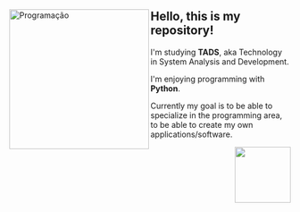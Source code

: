 <div align="left">
  <img src="https://cdn.discordapp.com/attachments/897304698468565022/952407803836907620/readme.png" alt="Programação" width="250em" align="left">
  <h2>Hello, this is my repository!</h2> 
  <p>I'm studying <b>TADS</b>, aka Technology in System Analysis and Development.</p>
  <p>I'm enjoying programming with <b>Python</b>.</p>
  <p>Currently my goal is to be able to specialize in the programming area, to be able to create my own applications/software.</p>
  <a href="https://github.com/satoosan/satoosan/raw/main/cv-gui.pdf">
  <img src="https://cdn.discordapp.com/attachments/897304698468565022/952416980009381978/Cool_robot-amico.png" width="100em" align="right">
  </a>
</div>
<br>
<br><br>



<!-- <div>
  <img src="https://cdn.discordapp.com/attachments/897304698468565022/952422495783354388/Hand_coding-cuate.png" width="250em" align="left">
  <h2>Technologies I use or have used...</h2>
  <img src="https://img.shields.io/badge/Python-3776AB?style=for-the-badge&logo=python&logoColor=white">
  <img src="https://img.shields.io/badge/Django-092E20?style=for-the-badge&logo=django&logoColor=white">
  <img src="https://img.shields.io/badge/Bootstrap-563D7C?style=for-the-badge&logo=bootstrap&logoColor=white">
  <img src="https://img.shields.io/badge/Java-ED8B00?style=for-the-badge&logo=java&logoColor=white" >
  <img src="https://img.shields.io/badge/Spring-6DB33F?style=for-the-badge&logo=spring&logoColor=white" >
  <h2>My contacts</h2>
  <a href="https://www.linkedin.com/in/guisato565/">
    <img src="https://img.shields.io/badge/LinkedIn-0077B5?style=for-the-badge&logo=linkedin&logoColor=white" target="_blank">
  </a>
  <a href="https://linktr.ee/GuiSato565">
    <img src="https://img.shields.io/badge/Gmail-D14836?style=for-the-badge&logo=gmail&logoColor=white" target="_blank">
  </a>
  <img src="https://cdn.discordapp.com/attachments/897304698468565022/952436085647114260/Cool_robot-cuate.png" width="100em" align="right">
</div> -->
